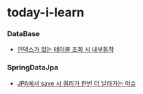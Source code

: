 # today-i-learn

### DataBase
* [인덱스가 없는 테이블 조회 시 내부동작](https://github.com/hongyeongjune/today-i-learn/blob/master/database/%EC%9D%B8%EB%8D%B1%EC%8A%A4%EA%B0%80%20%EC%97%86%EB%8A%94%20%ED%85%8C%EC%9D%B4%EB%B8%94%20%EC%A1%B0%ED%9A%8C%20%EC%8B%9C%20%EB%82%B4%EB%B6%80%EB%8F%99%EC%9E%91.md)

### SpringDataJpa
* [JPA에서 save 시 쿼리가 한번 더 날라가는 이슈](https://github.com/hongyeongjune/today-i-learn/blob/master/spring-jpa/JPA%EC%97%90%EC%84%9C%20save%EC%8B%9C%20select%20%EC%BF%BC%EB%A6%AC%EA%B0%80%20%ED%95%9C%EB%B2%88%20%EB%8D%94%20%EB%82%A0%EB%9D%BC%EA%B0%80%EB%8A%94%20%EC%9D%B4%EC%8A%88.md)
